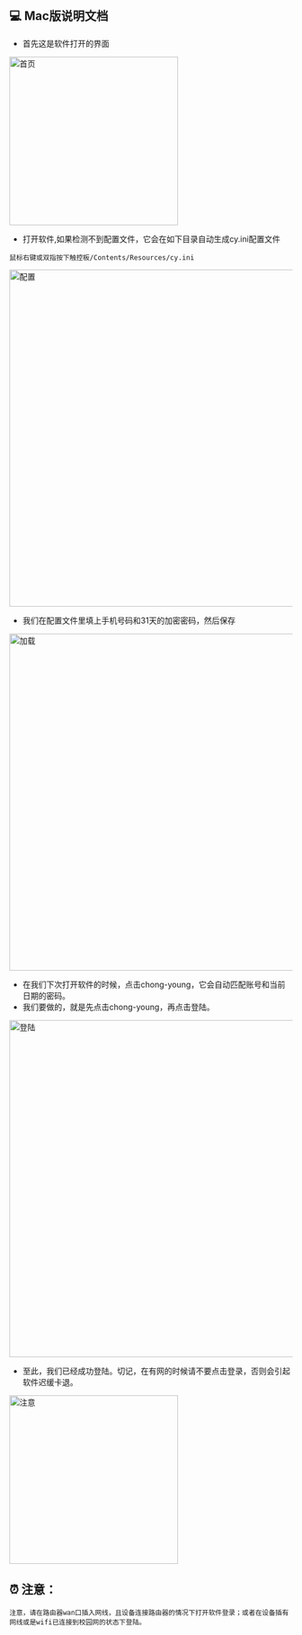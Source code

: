 ## 💻 Mac版说明文档

- 首先这是软件打开的界面

<img width="300" alt="首页" src="https://github.com/dapaoxixixi/feiyoung/raw/main/Image/pc1.png">

- 打开软件,如果检测不到配置文件，它会在如下目录自动生成cy.ini配置文件

```
鼠标右键或双指按下触控板/Contents/Resources/cy.ini
```

<img width="600" alt="配置" src="https://github.com/dapaoxixixi/feiyoung/raw/main/Image/pc4.png">

- 我们在配置文件里填上手机号码和31天的加密密码，然后保存

<img width="600" alt="加载" src="https://github.com/dapaoxixixi/feiyoung/raw/main/Image/pc2.png">

- 在我们下次打开软件的时候，点击chong-young，它会自动匹配账号和当前日期的密码。
- 我们要做的，就是先点击chong-young，再点击登陆。

<img width="600" alt="登陆" src="https://github.com/dapaoxixixi/feiyoung/raw/main/Image/pc3.png">

- 至此，我们已经成功登陆。切记，在有网的时候请不要点击登录，否则会引起软件迟缓卡退。

<img width="300" alt="注意" src="https://github.com/dapaoxixixi/feiyoung/raw/main/Image/pc5.png">

## ⏰ 注意：

```
注意，请在路由器wan口插入网线，且设备连接路由器的情况下打开软件登录；或者在设备插有网线或是wifi已连接到校园网的状态下登陆。
```
